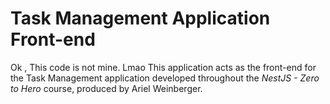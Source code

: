 # Task Management Application Front-end

Ok , This code is not mine. Lmao
This application acts as the front-end for the Task Management application developed throughout the *NestJS - Zero to Hero* course, produced by Ariel Weinberger.
